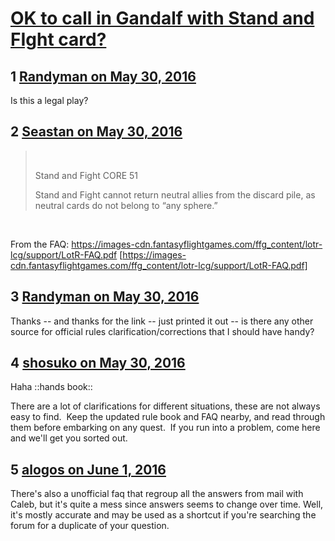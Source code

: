 # [OK to call in Gandalf with Stand and FIght card?](https://community.fantasyflightgames.com/topic/221303-ok-to-call-in-gandalf-with-stand-and-fight-card/)

## 1 [Randyman on May 30, 2016](https://community.fantasyflightgames.com/topic/221303-ok-to-call-in-gandalf-with-stand-and-fight-card/?do=findComment&comment=2241127)

Is this a legal play?

## 2 [Seastan on May 30, 2016](https://community.fantasyflightgames.com/topic/221303-ok-to-call-in-gandalf-with-stand-and-fight-card/?do=findComment&comment=2241135)

>  
> 
> Stand and Fight CORE 51
> 
> Stand and Fight cannot return neutral allies from the discard pile, as neutral cards do not belong to “any sphere.”

 

From the FAQ: https://images-cdn.fantasyflightgames.com/ffg_content/lotr-lcg/support/LotR-FAQ.pdf [https://images-cdn.fantasyflightgames.com/ffg_content/lotr-lcg/support/LotR-FAQ.pdf]

## 3 [Randyman on May 30, 2016](https://community.fantasyflightgames.com/topic/221303-ok-to-call-in-gandalf-with-stand-and-fight-card/?do=findComment&comment=2241146)

Thanks -- and thanks for the link -- just printed it out -- is there any other source for official rules clarification/corrections that I should have handy?

## 4 [shosuko on May 30, 2016](https://community.fantasyflightgames.com/topic/221303-ok-to-call-in-gandalf-with-stand-and-fight-card/?do=findComment&comment=2241484)

Haha ::hands book::

There are a lot of clarifications for different situations, these are not always easy to find.  Keep the updated rule book and FAQ nearby, and read through them before embarking on any quest.  If you run into a problem, come here and we'll get you sorted out.

## 5 [alogos on June 1, 2016](https://community.fantasyflightgames.com/topic/221303-ok-to-call-in-gandalf-with-stand-and-fight-card/?do=findComment&comment=2244175)

There's also a unofficial faq that regroup all the answers from mail with Caleb, but it's quite a mess since answers seems to change over time. Well, it's mostly accurate and may be used as a shortcut if you're searching the forum for a duplicate of your question.

